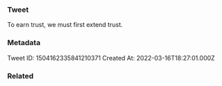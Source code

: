 ### Tweet
To earn trust, we must first extend trust.

### Metadata
Tweet ID: 1504162335841210371
Created At: 2022-03-16T18:27:01.000Z

### Related

